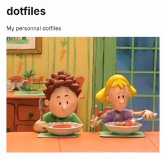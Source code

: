 # dotfiles
My personnal dotfiles

<img src="Le-monde-d-Henri.jpg"
     alt="Markdown Monster icon"
     style="float: left; margin-right: 10px;" />
